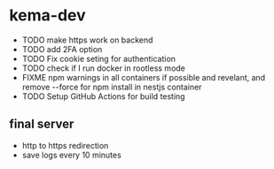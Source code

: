 # kema-dev

* TODO make https work on backend
* TODO add 2FA option
* TODO Fix cookie seting for authentication
* TODO check if I run docker in rootless mode
* FIXME npm warnings in all containers if possible and revelant, and remove --force for npm install in nestjs container
* TODO Setup GitHub Actions for build testing

## final server

* http to https redirection
* save logs every 10 minutes
